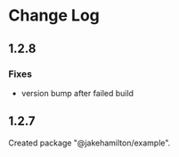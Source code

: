 # Change Log

## 1.2.8

### Fixes

- version bump after failed build


## 1.2.7

Created package "@jakehamilton/example".

